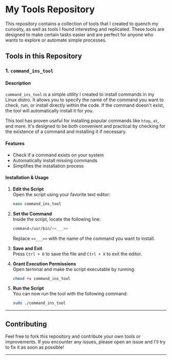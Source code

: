 
# My Tools Repository

This repository contains a collection of tools that I created to quench my curiosity, as well as tools I found interesting and replicated. These tools are designed to make certain tasks easier and are perfect for anyone who wants to explore or automate simple processes.

## Tools in this Repository

### 1. `command_ins_tool`

#### Description

`command_ins_tool` is a simple utility I created to install commands in my Linux distro. It allows you to specify the name of the command you want to check, run, or install directly within the code. If the command doesn't exist, the tool will automatically install it for you.

This tool has proven useful for installing popular commands like `htop`, `at`, and more. It's designed to be both convenient and practical by checking for the existence of a command and installing it if necessary.

#### Features
- Check if a command exists on your system
- Automatically install missing commands
- Simplifies the installation process

#### Installation & Usage

1. **Edit the Script**  
   Open the script using your favorite text editor:
   ```bash
   nano command_ins_tool
   ```

2. **Set the Command**  
   Inside the script, locate the following line:
   ```bash
   command=/usr/bin/<<___>>
   ```
   Replace `<<___>>` with the name of the command you want to install.

3. **Save and Exit**  
   Press `Ctrl + O` to save the file and `Ctrl + X` to exit the editor.

4. **Grant Execution Permissions**  
   Open terminal and make the script executable by running:
   ```bash
   chmod +x command_ins_tool
   ```

5. **Run the Script**  
   You can now run the tool with the following command:
   ```bash
   sudo ./command_ins_tool
   ```

---

## Contributing

Feel free to fork this repository and contribute your own tools or improvements. If you encounter any issues, please open an issue and I'll try to fix it as soon as possible!

---
